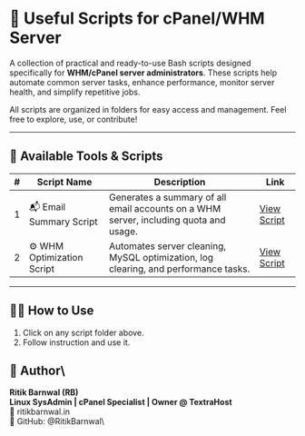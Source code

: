 # 🧰 Useful Scripts for cPanel/WHM Server

A collection of practical and ready-to-use Bash scripts designed specifically for **WHM/cPanel server administrators**. These scripts help automate common server tasks, enhance performance, monitor server health, and simplify repetitive jobs.

All scripts are organized in folders for easy access and management. Feel free to explore, use, or contribute!

---

## 📁 Available Tools & Scripts

| # | Script Name | Description | Link |
|--:|-------------|-------------|------|
| 1 | 📬 Email Summary Script | Generates a summary of all email accounts on a WHM server, including quota and usage. | [View Script](./email_summary) |
| 2 | ⚙️ WHM Optimization Script | Automates server cleaning, MySQL optimization, log clearing, and performance tasks. | [View Script](./whm_optimization_script) |

---

## 🧑‍💻 How to Use

1. Click on any script folder above.
2. Follow instruction and use it.
## 🙌 Author\
**Ritik Barnwal (RB)**\
**Linux SysAdmin | cPanel Specialist | Owner @ TextraHost**\
📧 ritikbarnwal.in\
🐙 GitHub: @RitikBarnwal\
